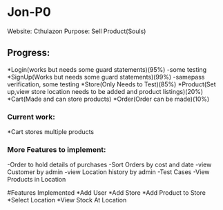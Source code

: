 # Jon-P0

Website: Cthulazon
Purpose: Sell Product(Souls)

## Progress:

*Login(works but needs some guard statements)(95%)
-some testing
*SignUp(Works but needs some guard statements)(99%)
 -samepass verification, some testing
*Store(Only Needs to Test)(85%)
*Product(Set up,view store location needs to be added and product listings)(20%)
*Cart(Made and can store products)
*Order(Order can be made)(10%)

### Current work:
*Cart stores multiple products

### More Features to implement:


-Order to hold details of purchases
-Sort Orders by cost and date
-view Customer by admin
-view Location history by admin
-Test Cases
-View Products in Location

#Features Implemented
*Add User
*Add Store
*Add Product to Store
*Select Location
*View Stock At Location
